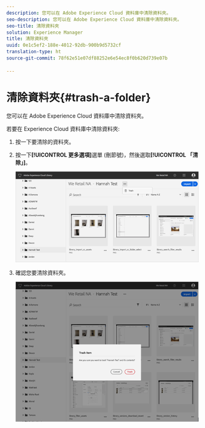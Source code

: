 ```yaml
---
description: 您可以在 Adobe Experience Cloud 資料庫中清除資料夾。
seo-description: 您可以在 Adobe Experience Cloud 資料庫中清除資料夾。
seo-title: 清除資料夾
solution: Experience Manager
title: 清除資料夾
uuid: 0e1c5ef2-188e-4012-92db-900b9d5732cf
translation-type: ht
source-git-commit: 78f62e51e07df88252e6e54ec8f0b620d739e07b

---
```



# 清除資料夾{#trash-a-folder}

您可以在 Adobe Experience Cloud 資料庫中清除資料夾。

若要在 Experience Cloud 資料庫中清除資料夾:

1. 按一下要清除的資料夾。
1. 按一下&#x200B;**[!UICONTROL 更多選項]**&#x200B;選單 (刪節號)，然後選取&#x200B;**[!UICONTROL 「清除」]**。

   ![](assets/library_folder_trash.png)

1. 確認您要清除資料夾。

   ![](assets/library_folder_trash_confirm.png)

